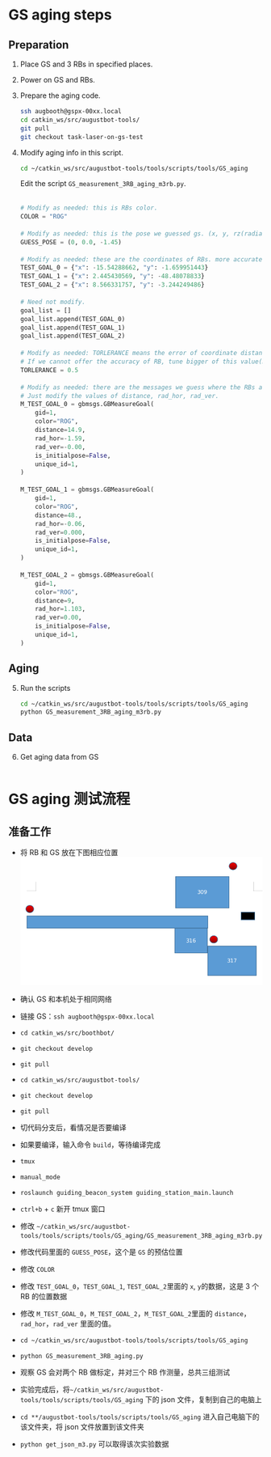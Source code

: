# GS aging steps

## Preparation

1. Place GS and 3 RBs in specified places.

2. Power on GS and RBs.

3. Prepare the aging code.

    ```bash
    ssh augbooth@gspx-00xx.local
    cd catkin_ws/src/augustbot-tools/
    git pull
    git checkout task-laser-on-gs-test
    ```

4. Modify aging info in this script.

    ```bash
    cd ~/catkin_ws/src/augustbot-tools/tools/scripts/tools/GS_aging
    ```

    Edit the script `GS_measurement_3RB_aging_m3rb.py`.  

    ```python

    # Modify as needed: this is RBs color.
    COLOR = "ROG"

    # Modify as needed: this is the pose we guessed gs. (x, y, rz(radian))
    GUESS_POSE = (0, 0.0, -1.45)

    # Modify as needed: these are the coordinates of RBs. more accurate is better.
    TEST_GOAL_0 = {"x": -15.54288662, "y": -1.659951443} 
    TEST_GOAL_1 = {"x": 2.445430569, "y": -48.48078833} 
    TEST_GOAL_2 = {"x": 8.566331757, "y": -3.244249486} 

    # Need not modify.
    goal_list = []
    goal_list.append(TEST_GOAL_0)
    goal_list.append(TEST_GOAL_1)
    goal_list.append(TEST_GOAL_2)

    # Modify as needed: TORLERANCE means the error of coordinate distance of two RBs and measurement distance of two RBs
    # If we cannot offer the accuracy of RB, tune bigger of this value(m). otherwise the calibration of two RBs would failed.
    TORLERANCE = 0.5

    # Modify as needed: there are the messages we guess where the RBs are.
    # Just modify the values of distance, rad_hor, rad_ver.
    M_TEST_GOAL_0 = gbmsgs.GBMeasureGoal(
        gid=1,
        color="ROG",
        distance=14.9,
        rad_hor=-1.59,
        rad_ver=-0.00,
        is_initialpose=False,
        unique_id=1,
    )

    M_TEST_GOAL_1 = gbmsgs.GBMeasureGoal(
        gid=1,
        color="ROG",
        distance=48.,
        rad_hor=-0.06,
        rad_ver=0.000,
        is_initialpose=False,
        unique_id=1,
    )

    M_TEST_GOAL_2 = gbmsgs.GBMeasureGoal(
        gid=1,
        color="ROG",
        distance=9,
        rad_hor=1.103,
        rad_ver=0.00,
        is_initialpose=False,
        unique_id=1,
    )
    ```

## Aging

5. Run the scripts

    ```bash
    cd ~/catkin_ws/src/augustbot-tools/tools/scripts/tools/GS_aging
    python GS_measurement_3RB_aging_m3rb.py
    ```

## Data

6. Get aging data from GS
    ```bash
    
    ```


# GS aging 测试流程

## 准备工作

- 将 RB 和 GS 放在下图相应位置
![](img/img.png)
- 确认 GS 和本机处于相同网络

- 链接 GS：`ssh augbooth@gspx-00xx.local`
- `cd catkin_ws/src/boothbot/`
- `git checkout develop`
- `git pull`
- `cd catkin_ws/src/augustbot-tools/`
- `git checkout develop`
- `git pull`
- 切代码分支后，看情况是否要编译
- 如果要编译，输入命令 `build`，等待编译完成
- `tmux`
- `manual_mode`
- `roslaunch guiding_beacon_system guiding_station_main.launch`
- `ctrl+b` + `c` 新开 tmux 窗口
- 修改 `~/catkin_ws/src/augustbot-tools/tools/scripts/tools/GS_aging/GS_measurement_3RB_aging_m3rb.py`
- 修改代码里面的 `GUESS_POSE`，这个是 `GS` 的预估位置
- 修改 `COLOR`
- 修改 `TEST_GOAL_0`，`TEST_GOAL_1`, `TEST_GOAL_2`里面的 `x`, `y`的数据，这是 3 个 RB 的位置数据
- 修改 `M_TEST_GOAL_0`，`M_TEST_GOAL_2`，`M_TEST_GOAL_2`里面的 `distance`，`rad_hor`，`rad_ver` 里面的值。
- `cd ~/catkin_ws/src/augustbot-tools/tools/scripts/tools/GS_aging`
- `python GS_measurement_3RB_aging.py`
- 观察 GS 会对两个 RB 做标定，并对三个 RB 作测量，总共三组测试
- 实验完成后，将`~/catkin_ws/src/augustbot-tools/tools/scripts/tools/GS_aging` 下的 json 文件，复制到自己的电脑上
- `cd **/augustbot-tools/tools/scripts/tools/GS_aging` 进入自己电脑下的该文件夹，将 json 文件放置到该文件夹
- `python get_json_m3.py` 可以取得该次实验数据
